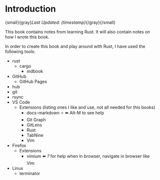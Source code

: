 # Introduction
{small}{gray}*Last Updated: {timestamp}*{/gray}{/small}

This book contains notes from learning Rust.
It will also contain notes on how I wrote this book.

In order to create this book and play around with Rust, I have used the following tools:

- rust
  - cargo
    - mdbook
- GitHub
  - GitHub Pages
- hub
- git
- rsync
- VS Code
  - Extensions (listing ones I like and use, not all needed for this books)
    - docs-markdown :star: ⬅️ Alt-M to see help
    - Git Graph
    - GitLens
    - Rust
    - TabNine
    - Vim
- Firefox
  - Extensions
    - vimium ⬅️ *?* for help when in browser, navigate in browser like Vim
- Linux
  - terminator
